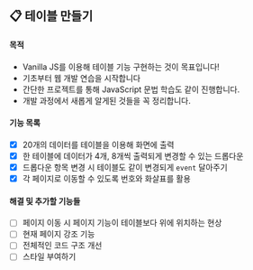 ## :clipboard: 테이블 만들기

#### 목적
- Vanilla JS를 이용해 테이블 기능 구현하는 것이 목표입니다!
- 기초부터 웹 개발 연습을 시작합니다
- 간단한 프로젝트를 통해 JavaScript 문법 학습도 같이 진행합니다.
- 개발 과정에서 새롭게 알게된 것들을 꼭 정리합니다.

#### 기능 목록
- [x] 20개의 데이터를 테이블을 이용해 화면에 출력
- [x] 한 테이블에 데이터가 4개, 8개씩 출력되게 변경할 수 있는 드롭다운
- [x] 드롭다운 항목 변경 시 테이블도 같이 변경되게 `event` 달아주기
- [x] 각 페이지로 이동할 수 있도록 번호와 화살표를 활용

#### 해결 및 추가할 기능들
- [ ] 페이지 이동 시 페이지 기능이 테이블보다 위에 위치하는 현상
- [ ] 현재 페이지 강조 기능
- [ ] 전체적인 코드 구조 개선
- [ ] 스타일 부여하기